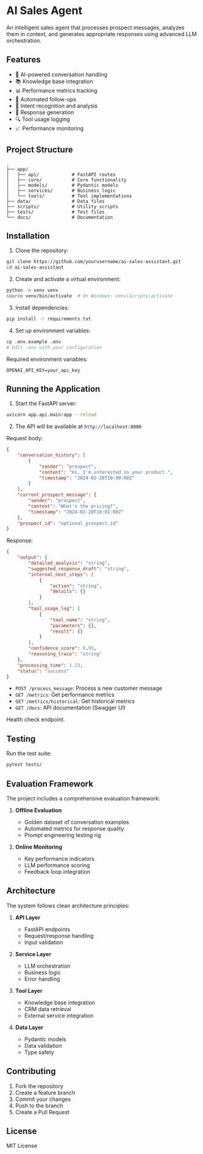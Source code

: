 # AI Sales Agent

An intelligent sales agent that processes prospect messages, analyzes them in context, and generates appropriate responses using advanced LLM orchestration.

## Features

- 🤖 AI-powered conversation handling
- 📚 Knowledge base integration
- 📊 Performance metrics tracking
- 🔄 Automated follow-ups
- 🎯 Intent recognition and analysis
- 📝 Response generation
- 🔍 Tool usage logging
- 📈 Performance monitoring

## Project Structure
```
.
├── app/
│   ├── api/            # FastAPI routes
│   ├── core/           # Core functionality
│   ├── models/         # Pydantic models
│   ├── services/       # Business logic
│   └── tools/          # Tool implementations
├── data/               # Data files
├── scripts/            # Utility scripts
├── tests/              # Test files
└── docs/               # Documentation
```

## Installation

1. Clone the repository:
```bash
git clone https://github.com/yourusername/ai-sales-assistant.git
cd ai-sales-assistant
```

2. Create and activate a virtual environment:
```bash
python -m venv venv
source venv/bin/activate  # On Windows: venv\Scripts\activate
```

3. Install dependencies:
```bash
pip install -r requirements.txt
```

4. Set up environment variables:
```bash
cp .env.example .env
# Edit .env with your configuration
```

Required environment variables:
```
OPENAI_API_KEY=your_api_key
```

## Running the Application

1. Start the FastAPI server:
```bash
uvicorn app.api.main:app --reload
```

2. The API will be available at `http://localhost:8000`

Request body:
```json
{
    "conversation_history": [
        {
            "sender": "prospect",
            "content": "Hi, I'm interested in your product.",
            "timestamp": "2024-02-20T10:00:00Z"
        }
    ],
    "current_prospect_message": {
        "sender": "prospect",
        "content": "What's the pricing?",
        "timestamp": "2024-02-20T10:01:00Z"
    },
    "prospect_id": "optional_prospect_id"
}
```

Response:
```json
{
    "output": {
        "detailed_analysis": "string",
        "suggested_response_draft": "string",
        "internal_next_steps": [
            {
                "action": "string",
                "details": {}
            }
        ],
        "tool_usage_log": [
            {
                "tool_name": "string",
                "parameters": {},
                "result": {}
            }
        ],
        "confidence_score": 0.95,
        "reasoning_trace": "string"
    },
    "processing_time": 1.23,
    "status": "success"
}
```

- `POST /process_message`: Process a new customer message
- `GET /metrics`: Get performance metrics
- `GET /metrics/historical`: Get historical metrics
- `GET /docs`: API documentation (Swagger UI)

Health check endpoint.

## Testing

Run the test suite:
```bash
pytest tests/
```

## Evaluation Framework

The project includes a comprehensive evaluation framework:

1. **Offline Evaluation**
   - Golden dataset of conversation examples
   - Automated metrics for response quality
   - Prompt engineering testing rig

2. **Online Monitoring**
   - Key performance indicators
   - LLM performance scoring
   - Feedback loop integration

## Architecture

The system follows clean architecture principles:

1. **API Layer**
   - FastAPI endpoints
   - Request/response handling
   - Input validation

2. **Service Layer**
   - LLM orchestration
   - Business logic
   - Error handling

3. **Tool Layer**
   - Knowledge base integration
   - CRM data retrieval
   - External service integration

4. **Data Layer**
   - Pydantic models
   - Data validation
   - Type safety

## Contributing

1. Fork the repository
2. Create a feature branch
3. Commit your changes
4. Push to the branch
5. Create a Pull Request

## License

MIT License 